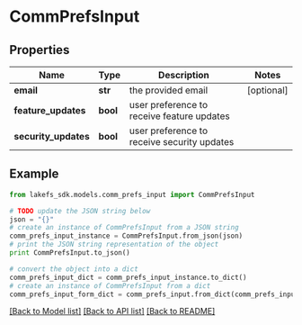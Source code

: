 # CommPrefsInput


## Properties
Name | Type | Description | Notes
------------ | ------------- | ------------- | -------------
**email** | **str** | the provided email | [optional] 
**feature_updates** | **bool** | user preference to receive feature updates | 
**security_updates** | **bool** | user preference to receive security updates | 

## Example

```python
from lakefs_sdk.models.comm_prefs_input import CommPrefsInput

# TODO update the JSON string below
json = "{}"
# create an instance of CommPrefsInput from a JSON string
comm_prefs_input_instance = CommPrefsInput.from_json(json)
# print the JSON string representation of the object
print CommPrefsInput.to_json()

# convert the object into a dict
comm_prefs_input_dict = comm_prefs_input_instance.to_dict()
# create an instance of CommPrefsInput from a dict
comm_prefs_input_form_dict = comm_prefs_input.from_dict(comm_prefs_input_dict)
```
[[Back to Model list]](../README.md#documentation-for-models) [[Back to API list]](../README.md#documentation-for-api-endpoints) [[Back to README]](../README.md)


